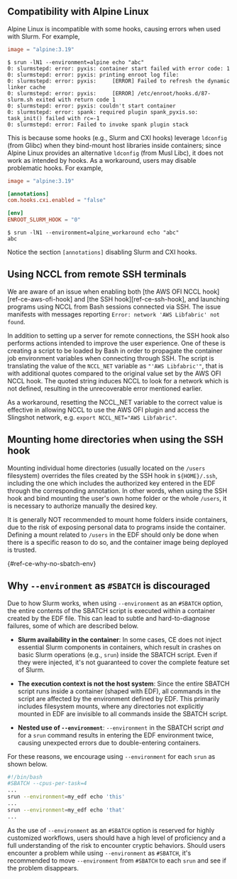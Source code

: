 ## Compatibility with Alpine Linux

Alpine Linux is incompatible with some hooks, causing errors when used with Slurm. For example,

```toml title="EDF: alpine.toml"
image = "alpine:3.19"
```

```console title="Command-line"
$ srun -lN1 --environment=alpine echo "abc"
0: slurmstepd: error: pyxis: container start failed with error code: 1
0: slurmstepd: error: pyxis: printing enroot log file:
0: slurmstepd: error: pyxis:     [ERROR] Failed to refresh the dynamic linker cache
0: slurmstepd: error: pyxis:     [ERROR] /etc/enroot/hooks.d/87-slurm.sh exited with return code 1
0: slurmstepd: error: pyxis: couldn't start container
0: slurmstepd: error: spank: required plugin spank_pyxis.so: task_init() failed with rc=-1
0: slurmstepd: error: Failed to invoke spank plugin stack
```

This is because some hooks (e.g., Slurm and CXI hooks) leverage `ldconfig` (from Glibc) when they bind-mount host libraries inside containers; since Alpine Linux provides an alternative `ldconfig` (from Musl Libc), it does not work as intended by hooks. As a workaround, users may disable problematic hooks. For example,

```toml title="EDF: alpine_workaround.toml"
image = "alpine:3.19"

[annotations]
com.hooks.cxi.enabled = "false"

[env]
ENROOT_SLURM_HOOK = "0"
```

```console title="Command-line"
$ srun -lN1 --environment=alpine_workaround echo "abc"
abc
```

Notice the section `[annotations]` disabling Slurm and CXI hooks.

## Using NCCL from remote SSH terminals

We are aware of an issue when enabling both [the AWS OFI NCCL hook][ref-ce-aws-ofi-hook] and [the SSH hook][ref-ce-ssh-hook], and launching programs using NCCL from Bash sessions connected via SSH.
The issue manifests with messages reporting `Error: network 'AWS Libfabric' not found`.

In addition to setting up a server for remote connections, the SSH hook also performs actions intended to improve the user experience. One of these is creating a script to be loaded by Bash in order to propagate the container job environment variables when connecting through SSH.
The script is translating the value of the `NCCL_NET` variable as `"'AWS Libfabric'"`, that is with additional quotes compared to the original value set by the AWS OFI NCCL hook. The quoted string induces NCCL to look for a network which is not defined, resulting in the unrecoverable error mentioned earlier.

As a workaround, resetting the NCCL_NET variable to the correct value is effective in allowing NCCL to use the AWS OFI plugin and access the Slingshot network, e.g. `export NCCL_NET="AWS Libfabric"`.

## Mounting home directories when using the SSH hook

Mounting individual home directories (usually located on the `/users` filesystem) overrides the files created by the SSH hook in `${HOME}/.ssh`, including the one which includes the authorized key entered in the EDF through the corresponding annotation. In other words, when using the SSH hook and bind mounting the user's own home folder or the whole `/users`, it is necessary to authorize manually the desired key.

It is generally NOT recommended to mount home folders inside containers, due to the risk of exposing personal data to programs inside the container.
Defining a mount related to `/users` in the EDF should only be done when there is a specific reason to do so, and the container image being deployed is trusted.

[](){#ref-ce-why-no-sbatch-env}
## Why `--environment` as `#SBATCH` is discouraged

Due to how Slurm works, when using `--environment` as an `#SBATCH` option, the entire contents of the SBATCH script is executed within a container created by the EDF file.
This can lead to subtle and hard-to-diagnose failures, some of which are described below.

 - **Slurm availability in the container**: In some cases, CE does not inject essential Slurm components in containers, which result in crashes on basic Slurm operations (e.g., `srun`) inside the SBATCH script. Even if they were injected, it's not guaranteed to cover the complete feature set of Slurm.

 - **The execution context is not the host system**: Since the entire SBATCH script runs inside a container (shaped with EDF), all commands in the script are affected by the environment defined by EDF. This primarily includes filesystem mounts, where any directories not explicitly mounted in EDF are invisible to all commands inside the SBATCH script.

 - **Nested use of `--environment`**: `--environment` in the SBATCH script _and_ for a `srun` command results in entering the EDF environment twice, causing unexpected errors due to double-entering containers.

For these reasons, we encourage using `--environment` for each `srun` as shown below.

```bash
#!/bin/bash
#SBATCH --cpus-per-task=4
...
srun --environment=my_edf echo 'this'
...
srun --environment=my_edf echo 'that'
...
```

As the use of `--environment` as an `#SBATCH` option is reserved for highly customized workflows, users should have a high level of proficiency and a full understanding of the risk to encounter cryptic behaviors. Should users encounter a problem while using `--environment` as `#SBATCH`, it's recommended to move `--environment` from `#SBATCH` to each `srun` and see if the problem disappears.
